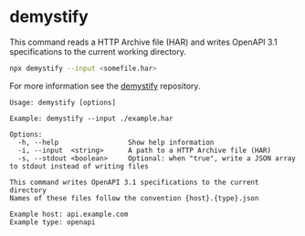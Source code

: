 # demystify

This command reads a HTTP Archive file (HAR) and writes OpenAPI 3.1 specifications to the current working directory.

```sh
npx demystify --input <somefile.har>
```

For more information see the [demystify](https://github.com/AndrewWalsh/demystify) repository.

```
Usage: demystify [options]

Example: demystify --input ./example.har

Options:
  -h, --help                 Show help information
  -i, --input  <string>      A path to a HTTP Archive file (HAR)
  -s, --stdout <boolean>     Optional: when "true", write a JSON array to stdout instead of writing files

This command writes OpenAPI 3.1 specifications to the current directory
Names of these files follow the convention {host}.{type}.json

Example host: api.example.com
Example type: openapi
```
